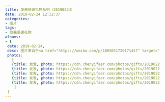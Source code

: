 ```yaml
---
title: 发酱感谢礼物系列（20190224）
date: 2019-02-24 12:32:37
categories:
- 图片
tags:
- 发酱感谢礼物
albums:
- {
 date: 2019-02-24, 
 desc: 图片来自于<a href="https://weibo.com/p/1005051720171447" target="_blank">quanmmmmm</a>,
 photos: 
   [
   {title: 发发, photo: https://cdn.chenyifaer.com/photos/gifts/20190224/IMG_5648.JPG},
   {title: 发发, photo: https://cdn.chenyifaer.com/photos/gifts/20190224/IMG_5649.JPG},
   {title: 发发, photo: https://cdn.chenyifaer.com/photos/gifts/20190224/IMG_5650.JPG},
   {title: 发发, photo: https://cdn.chenyifaer.com/photos/gifts/20190224/IMG_5651.JPG},
   {title: 发发, photo: https://cdn.chenyifaer.com/photos/gifts/20190224/IMG_5652.JPG},
    ]
 }
---
```


